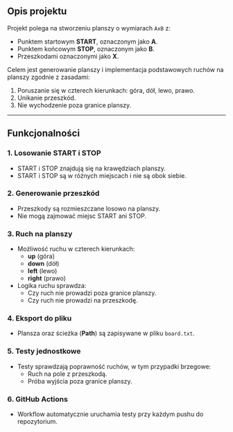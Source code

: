 ## **Opis projektu**
Projekt polega na stworzeniu planszy o wymiarach `AxB` z:
- Punktem startowym **START**, oznaczonym jako **A**.
- Punktem końcowym **STOP**, oznaczonym jako **B**.
- Przeszkodami oznaczonymi jako **X**.

Celem jest generowanie planszy i implementacja podstawowych ruchów na planszy zgodnie z zasadami:
1. Poruszanie się w czterech kierunkach: góra, dół, lewo, prawo.
2. Unikanie przeszkód.
3. Nie wychodzenie poza granice planszy.

---

## **Funkcjonalności**

### **1. Losowanie START i STOP**
- START i STOP znajdują się na krawędziach planszy.
- START i STOP są w różnych miejscach i nie są obok siebie.

### **2. Generowanie przeszkód**
- Przeszkody są rozmieszczane losowo na planszy.
- Nie mogą zajmować miejsc START ani STOP.

### **3. Ruch na planszy**
- Możliwość ruchu w czterech kierunkach:
  - **up** (góra)
  - **down** (dół)
  - **left** (lewo)
  - **right** (prawo)
- Logika ruchu sprawdza:
  - Czy ruch nie prowadzi poza granice planszy.
  - Czy ruch nie prowadzi na przeszkodę.

### **4. Eksport do pliku**
- Plansza oraz ścieżka (**Path**) są zapisywane w pliku `board.txt`.

### **5. Testy jednostkowe**
- Testy sprawdzają poprawność ruchów, w tym przypadki brzegowe:
  - Ruch na pole z przeszkodą.
  - Próba wyjścia poza granice planszy.

### **6. GitHub Actions**
- Workflow automatycznie uruchamia testy przy każdym pushu do repozytorium.

